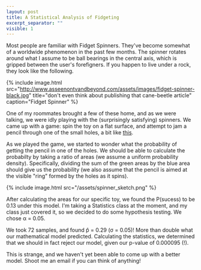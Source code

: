 ```yaml
---
layout: post
title: A Statistical Analysis of Fidgeting
excerpt_separator: ""
visible: 1
---
```


Most people are familiar with Fidget Spinners. They've become somewhat of a worldwide phenomenon in the past few months. The spinner rotates around what I assume to be ball bearings in the central axis, which is gripped between the user's forefigners. If you happen to live under a rock, they look like the following. 

{% include image.html src="http://www.asseenontvandbeyond.com/assets/images/fidget-spinner-black.jpg" title="don't even think about publishing that cane-beetle article" caption="Fidget Spinner" %}

One of my roommates brought a few of these home, and as we were talking, we were idly playing with the (surprisingly satisfying) spinners. We came up with a game: spin the toy on a flat surface, and attempt to jam a pencil through one of the small holes, a bit like [this](https://www.youtube.com/watch?v=zuxtPAsfoIc).

As we played the game, we started to wonder what the probability of getting the pencil in one of the holes. We should be able to calculate the probabilty by taking a ratio of areas (we assume a uniform probability density). Specifically, dividing the sum of the green areas by the blue area should give us the probability (we also assume that the pencil is aimed at the visible "ring" formed by the holes as it spins).

{% include image.html src="/assets/spinner_sketch.png" %}

After calculating the areas for our specific toy, we found the P(sucess) to be 0.13 under this model. I'm taking a Statistics class at the moment, and my class just covered it, so we decided to do some hypothesis testing. We chose α = 0.05.

We took 72 samples, and found p&#770; = 0.29 (σ = 0.05)! More than double what our mathematical model predicted. Calculating the statistics, we determined that we should in fact reject our model, given our p-value of 0.000095 (!). 

This is strange, and we haven't yet been able to come up with a better model. Shoot me an email if you can think of anything! 
